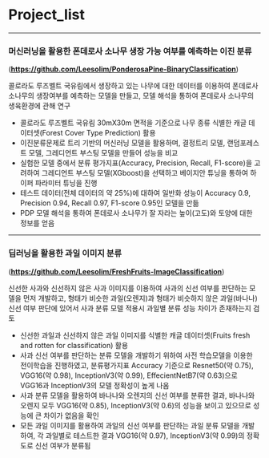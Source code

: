 # Project_list
---
### 머신러닝을 활용한 폰데로사 소나무 생장 가능 여부를 예측하는 이진 분류
(**https://github.com/Leesolim/PonderosaPine-BinaryClassification**)

콜로라도 루즈벨트 국유림에서 생장하고 있는 나무에 대한 데이터를 이용하여 폰데로사 소나무의 생장여부를 예측하는 모델을 만들고, 모델 해석을 통하여 폰데로사 소나무의 생육환경에 관해 연구 
- 콜로라도 루즈벨트 국유림 30mX30m 면적을 기준으로 나무 종류 식별한 캐글 데이터셋(Forest Cover Type Prediction) 활용
- 이진분류문제로 트리 기반의 머신러닝 모델을 활용하며, 결정트리 모델, 랜덤포레스트 모델, 그레디언트 부스팅 모델을 만들어 성능을 비교
- 실험한 모델 중에서 분류 평가지표(Accuracy, Precision, Recall, F1-score)을 고려하여 그레디언트 부스팅 모델(XGboost)을 선택하고 베이지안 튜닝을 통하여 하이퍼 파라미터 튜닝을 진행
- 테스트 데이터(전체 데이터의 약 25%)에 대하여 일반화 성능이 Accuracy 0.9, Precision 0.94, Recall 0.97, F1-score 0.95인 모델을 만듦
- PDP 모델 해석을 통하여 폰데로사 소나무가 잘 자라는 높이(고도)와 토양에 대한 정보를 얻음

----
### 딥러닝을 활용한 과일 이미지 분류
(**https://github.com/Leesolim/FreshFruits-ImageClassification**)

신선한 사과와 신선하지 않은 사과 이미지를 이용하여 사과의 신선 여부를 판단하는 모델을 먼저 개발하고, 형태가 비슷한 과일(오렌지)과 형태가 비슷하지 않은 과일(바나나) 신선 여부 판단에 있어서 사과 분류 모델 적용시 과일별 분류 성능 차이가 존재하는지 검토
- 신선한 과일과 신선하지 않은 과일 이미지를 식별한 캐글 데이터셋(Fruits fresh and rotten for classification) 활용
- 사과 신선 여부를 판단하는 분류 모델을 개발하기 위하여 사전 학습모델을 이용한 전이학습을 진행하였고, 분류평가지표 Accuracy 기준으로 Resnet50(약 0.75), VGG16(약 0.98), InceptionV3(약 0.99), EffecientNetB7(약 0.63)으로 VGG16과 InceptionV3의 모델 정확성이 높게 나옴
- 사과 분류 모델을 활용하여 바나나와 오렌지의 신선 여부를 분류한 결과, 바나나와 오렌지 모두 VGG16(약 0.85), InceptionV3(약 0.6)의 성능을 보이고 있으므로 성능에 큰 차이가 없음을 확인
- 모든 과일 이미지를 활용하여 과일의 신선 여부를 판단하는 과일 분류 모델을 개발하여, 각 과일별로 테스트한 결과 VGG16(약 0.97), InceptionV3(약 0.99)의 정확도로 신선 여부가 분류됨

